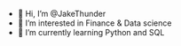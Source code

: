 - 👋 Hi, I’m @JakeThunder
- 👀 I’m interested in Finance & Data science
- 🌱 I’m currently learning Python and SQL

<!---
JakeThunder/JakeThunder is a ✨ special ✨ repository because its `README.md` (this file) appears on your GitHub profile.
You can click the Preview link to take a look at your changes.
--->
